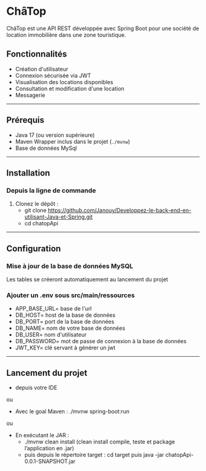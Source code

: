 # ChâTop

ChâTop est une API REST développée avec Spring Boot pour une société de location immobilière dans une zone touristique.

## Fonctionnalités

- Création d'utilisateur
- Connexion sécurisée via JWT
- Visualisation des locations disponibles
- Consultation et modification d'une location
- Messagerie

---

## Prérequis

- Java 17 (ou version supérieure)  
- Maven Wrapper inclus dans le projet (`./mvnw`)
- Base de données MySql

---


## Installation


### Depuis la ligne de commande

1. Clonez le dépôt :
   - git clone https://github.com/Janouy/Developpez-le-back-end-en-utilisant-Java-et-Spring.git
   - cd chatopApi

---

## Configuration

### Mise à jour de la base de données MySQL

Les tables se créeront automatiquement au lancement du projet

### Ajouter un .env sous src/main/ressources

- APP_BASE_URL= base de l'url
- DB_HOST= host de la base de données
- DB_PORT= port de la base de données
- DB_NAME= nom de votre base de données
- DB_USER= nom d'utilisateur
- DB_PASSWORD= mot de passe de connexion à la base de données
- JWT_KEY= clé servant à générer un jwt

---

## Lancement du projet

   - depuis votre IDE

ou

   - Avec le goal Maven :  ./mvnw spring-boot:run

ou

   - En exécutant le JAR : 
       - ./mvnw clean install (clean install compile, teste et package l’application en .jar)
       - puis depuis le répertoire target : cd target puis java -jar chatopApi-0.0.1-SNAPSHOT.jar


